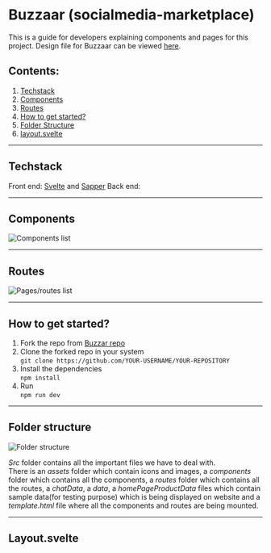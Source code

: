 # Buzzaar (socialmedia-marketplace)
This is a guide for developers explaining components and pages for this project. 
Design file for Buzzaar can be viewed [here](https://www.figma.com/file/5TeTyve0cTgZ2TWIo1FR1Q/Buzzaar?node-id=0%3A1).

## Contents:
1. [Techstack](#techstack)
2. [Components](#components)
3. [Routes](#routes)
4. [How to get started?](#how-to-get-started)
5. [Folder Structure](#folder-structure)
6. [layout.svelte](#layout-svelte)

---
## Techstack
Front end: [Svelte](https://svelte.dev/) and [Sapper](https://sapper.svelte.dev/)
Back end:

---
## Components
![Components list](https://user-images.githubusercontent.com/81709554/158642584-d0e442bb-51b0-4c77-a732-484fabab3a80.png)

---
## Routes
![Pages/routes list](https://user-images.githubusercontent.com/81709554/158643015-7104d25e-700d-4996-8cc6-69741aa56c08.png)

---
## How to get started?

1. Fork the repo from [Buzzar repo](https://github.com/couldntfindabetterusername/Buzzaar)<br>
2. Clone the forked repo in your system<br>
`git clone https://github.com/YOUR-USERNAME/YOUR-REPOSITORY`<br>
3. Install the dependencies<br>
`npm install`<br>
4. Run<br>
`npm run dev`<br>

---
## Folder structure

![Folder structure](https://user-images.githubusercontent.com/81709554/158653305-aa809bd3-946f-4bc7-bf98-928cee2a0afc.png)

_Src_ folder contains all the important files we have to deal with.<br>
There is an _assets_ folder which contain icons and images, a _components_ folder which contains all the components, a _routes_ folder which contains all the routes, a _chatData_, a _data_, a _homePageProductData_ files which contain sample data(for testing purpose) which is being displayed on website and a _template.html_ file where all the components and routes are being mounted.

---
## Layout.svelte
